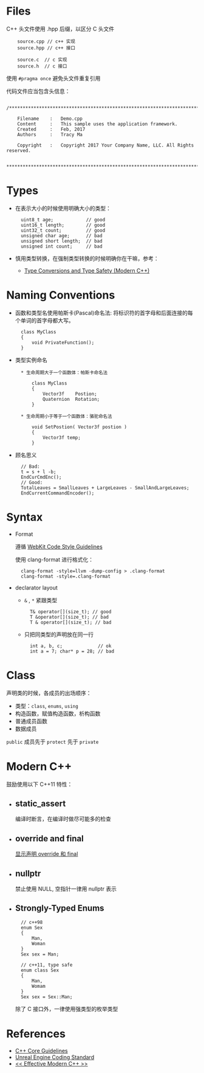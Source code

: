 # Files

C++ 头文件使用 .hpp 后缀，以区分 C 头文件

        source.cpp // c++ 实现
        source.hpp // c++ 接口

        source.c  // c 实现
        source.h  // c 接口

使用 `#pragma once` 避免头文件重复引用

代码文件应当包含头信息：

        /************************************************************************************

        Filename	:	Demo.cpp
        Content		:	This sample uses the application framework.
        Created		:	Feb, 2017
        Authors		:	Tracy Ma

        Copyright	:	Copyright 2017 Your Company Name, LLC. All Rights reserved.

        *************************************************************************************/

# Types

* 在表示大小的时候使用明确大小的类型：

        uint8_t age;            // good
        uint16_t length;        // good
        uint32_t count;         // good
        unsigned char age;      // bad
        unsigned short length;  // bad
        unsigned int count;     // bad
     
* 慎用类型转换，在强制类型转换的时候明确你在干嘛，参考：

    * [Type Conversions and Type Safety (Modern C++)](https://docs.microsoft.com/en-us/cpp/cpp/type-conversions-and-type-safety-modern-cpp)

# Naming Conventions

* 函数和类型名使用帕斯卡(Pascal)命名法: 将标识符的首字母和后面连接的每个单词的首字母都大写。

        class MyClass
        {
            void PrivateFunction();
        }

* 类型实例命名

        * 生命周期大于一个函数体：帕斯卡命名法

            class MyClass
            {
                Vector3f    Postion;
                Quaternion  Rotation;
            }

        * 生命周期小于等于一个函数体：骆驼命名法

            void SetPostion( Vector3f postion )
            {
                Vector3f temp;
            }


* 顾名思义

        // Bad:
        t = s + l -b;
        EndCurCmdEnc();
        // Good:
        TotalLeaves = SmallLeaves + LargeLeaves - SmallAndLargeLeaves;
        EndCurrentCommandEncoder();

# Syntax

* Format

    遵循  [WebKit Code Style Guidelines](https://webkit.org/code-style-guidelines/)

    使用 clang-format 进行格式化：

        clang-format -style=llvm -dump-config > .clang-format
        clang-format -style=.clang-format

* declarator layout

    * `&` , `*` 紧跟类型

            T& operator[](size_t); // good
            T &operator[](size_t); // bad
            T & operator[](size_t); // bad

    * 只把同类型的声明放在同一行

            int a, b, c;             // ok
            int a = 7; char* p = 28; // bad

# Class

声明类的时候，各成员的出场顺序：

* 类型：`class`, `enums`, `using`
* 构造函数，赋值构造函数，析构函数
* 普通成员函数
* 数据成员

`public` 成员先于 `protect` 先于 `private`

# Modern C++

鼓励使用以下 C++11 特性：

* ## static_assert

    编译时断言，在编译时做尽可能多的检查

* ## override and final

    [显示声明 override 和 final](https://www.devbean.net/2012/05/cpp11-override-final/)

* ## nullptr

    禁止使用 NULL, 空指针一律用 nullptr 表示

* ## Strongly-Typed Enums

        // c++98
        enum Sex
        {
            Man,
            Woman
        }
        Sex sex = Man;

        // c++11, type safe
        enum class Sex
        {
            Man,
            Womam
        }
        Sex sex = Sex::Man;

    除了 C 接口外，一律使用强类型的枚举类型


# References

* [C++ Core Guidelines](https://github.com/isocpp/CppCoreGuidelines/blob/master/CppCoreGuidelines.md)
* [Unreal Engine Coding Standard](https://docs.unrealengine.com/latest/INT/Programming/Development/CodingStandard/index.html)
* [<< Effective Modern C++ >>](http://shop.oreilly.com/product/0636920033707.do)